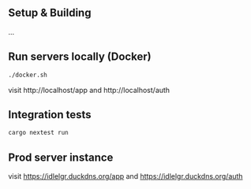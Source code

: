 ## Setup & Building
...

## Run servers locally (Docker)
```bash
./docker.sh
```

visit http://localhost/app and http://localhost/auth

## Integration tests
```bash
cargo nextest run
```

## Prod server instance
visit https://idlelgr.duckdns.org/app and https://idlelgr.duckdns.org/auth
